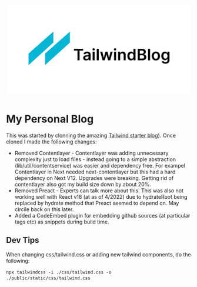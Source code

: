 ![tailwind-nextjs-banner](/public/static/images/twitter-card.png)

# My Personal Blog

This was started by clonning the amazing [Tailwind starter blog](https://tailwind-nextjs-starter-blog.vercel.app/)).   Once cloned I made the following changes:

* Removed Contentlayer -  Contentlayer was adding unnecessary complexity just to load files - instead going to a simple abstraction (lib/util/contentservice) was easier and dependency free.  For exampel Contentlayer in Next needed next-contentlayer but this had a hard dependency on Next V12.   Upgrades were breaking.  Getting rid of contentlayer also got my build size down by about 20%.
* Removed Preact - Experts can talk more about this.  This was also not working well with React v18 (at as of 4/2022) due to hydrateRoot being replaced by hydrate method that Preact seemed to depend on.   May circile back on this later.
* Added a CodeEmbed plugin for embedding github sources (at particular tags etc) as snippets during build time.

## Dev Tips

When changing css/tailwind.css or adding new tailwind components, do the following:

```
npx tailwindcss -i ./css/tailwind.css -o ./public/static/css/tailwind.css
```
